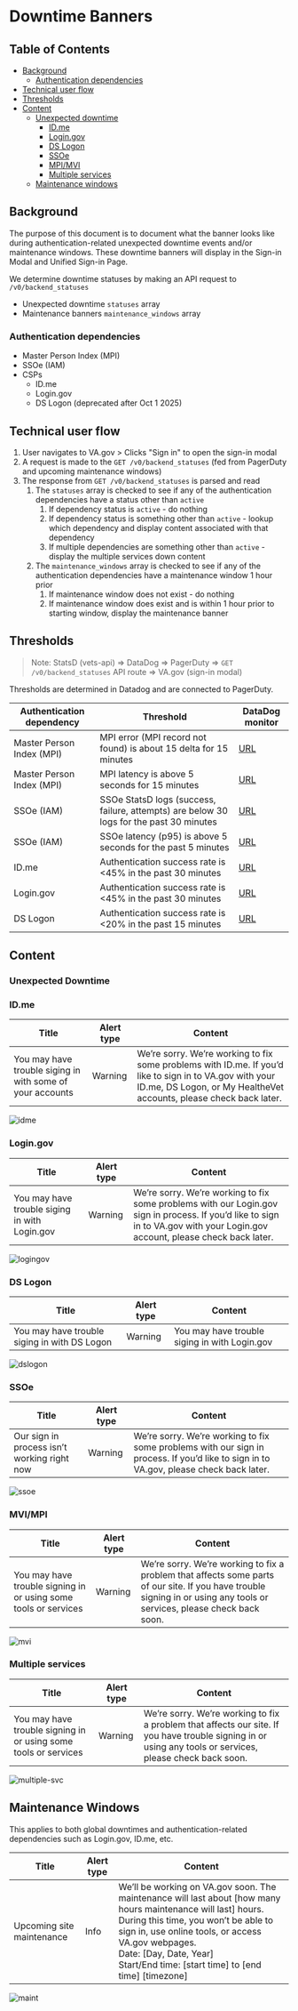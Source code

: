 # Downtime Banners

## Table of Contents
- [Background](#background)
    - [Authentication dependencies](#authentication-dependencies) 
- [Technical user flow](#technical-user-flow)
- [Thresholds](#thresholds)
- [Content](#content)
    - [Unexpected downtime](#unexpected-downtime)
        - [ID.me](#idme)
        - [Login.gov](#logingov)
        - [DS Logon](#dslogon)
        - [SSOe](#ssoe)
        - [MPI/MVI](#mpi)
        - [Multiple services](#multiple-services)
    - [Maintenance windows](#maintenance-windows) 

## Background
The purpose of this document is to document what the banner looks like during authentication-related unexpected downtime events and/or maintenance windows. These downtime banners will display in the Sign-in Modal and Unified Sign-in Page.

We determine downtime statuses by making an API request to `/v0/backend_statuses`
- Unexpected downtime `statuses` array
- Maintenance banners `maintenance_windows` array

### Authentication dependencies
- Master Person Index (MPI)
- SSOe (IAM)
- CSPs
    - ID.me
    - Login.gov
    - DS Logon (deprecated after Oct 1 2025)

## Technical user flow
1. User navigates to VA.gov > Clicks "Sign in" to open the sign-in modal
2. A request is made to the `GET /v0/backend_statuses` (fed from PagerDuty and upcoming maintenance windows)
3. The response from `GET /v0/backend_statuses` is parsed and read
    1. The `statuses` array is checked to see if any of the authentication dependencies have a status other than `active`
        1. If dependency status is `active` - do nothing
        2. If dependency status is something other than `active` - lookup which dependency and display content associated with that dependency
        3. If multiple dependencies are something other than `active` - display the multiple services down content
    2. The `maintenance_windows` array is checked to see if any of the authentication dependencies have a maintenance window 1 hour prior
        1. If maintenance window does not exist - do nothing
        2. If maintenance window does exist and is within 1 hour prior to starting window, display the maintenance banner
  
## Thresholds
> Note: StatsD (vets-api) => DataDog => PagerDuty => `GET /v0/backend_statuses` API route => VA.gov (sign-in modal)

Thresholds are determined in Datadog and are connected to PagerDuty.

| Authentication dependency | Threshold | DataDog monitor | 
| --- | --- | --- |
| Master Person Index (MPI) | MPI error (MPI record not found) is about 15 delta for 15 minutes | [URL](https://vagov.ddog-gov.com/monitors/200810) | 
| Master Person Index (MPI) | MPI latency is above 5 seconds for 15 minutes | [URL](https://vagov.ddog-gov.com/monitors/238295) | 
| SSOe (IAM) | SSOe StatsD logs (success, failure, attempts) are below 30 logs for the past 30 minutes | [URL](https://vagov.ddog-gov.com/monitors/89113) | 
| SSOe (IAM) | SSOe latency (p95) is above 5 seconds for the past 5 minutes | [URL](https://vagov.ddog-gov.com/monitors/200801) | 
| ID.me | Authentication success rate is <45% in the past 30 minutes | [URL](https://vagov.ddog-gov.com/monitors/119914) | 
| Login.gov | Authentication success rate is <45% in the past 30 minutes | [URL](https://vagov.ddog-gov.com/monitors/120105) | 
| DS Logon | Authentication success rate is <20% in the past 15 minutes | [URL](https://vagov.ddog-gov.com/monitors/119917) | 


## Content

### Unexpected Downtime

<a id="idme"></a>
### ID.me
| Title | Alert type | Content |
| --- | --- | --- |
| You may have trouble siging in with some of your accounts | Warning | We’re sorry. We’re working to fix some problems with ID.me. If you’d like to sign in to VA.gov with your ID.me, DS Logon, or My HealtheVet accounts, please check back later. |

![idme](https://github.com/department-of-veterans-affairs/va.gov-team/assets/67602137/9b88a51d-b10e-4f35-82c8-bbf823f1c65a)

<a id="logingov"></a>
### Login.gov
| Title | Alert type | Content |
| --- | --- | --- |
| You may have trouble siging in with Login.gov | Warning | We’re sorry. We’re working to fix some problems with our Login.gov sign in process. If you’d like to sign in to VA.gov with your Login.gov account, please check back later. |

![logingov](https://github.com/department-of-veterans-affairs/va.gov-team/assets/67602137/c27dd7ba-1f67-4b00-8fc5-7016a2b4677d)

<a id="dslogon"></a>
### DS Logon
| Title | Alert type | Content |
| --- | --- | --- |
| You may have trouble siging in with DS Logon | Warning | You may have trouble siging in with Login.gov | Warning | We’re sorry. We’re working to fix some problems with our DS Logon sign in process. If you’d like to sign in to VA.gov with your DS Logon account, please check back later. |

![dslogon](https://github.com/department-of-veterans-affairs/va.gov-team/assets/67602137/c475c3a6-3b18-44f0-a4be-16b4fa54f07f)

### SSOe
| Title | Alert type | Content |
| --- | --- | --- |
| Our sign in process isn’t working right now | Warning | We’re sorry. We’re working to fix some problems with our sign in process. If you’d like to sign in to VA.gov, please check back later. |

![ssoe](https://github.com/department-of-veterans-affairs/va.gov-team/assets/67602137/82b2d4b3-9925-440d-8398-8e54ed052b0e)

<a id="mpi"></a>
### MVI/MPI
| Title | Alert type | Content |
| --- | --- | --- |
| You may have trouble signing in or using some tools or services | Warning | We’re sorry. We’re working to fix a problem that affects some parts of our site. If you have trouble signing in or using any tools or services, please check back soon. |

![mvi](https://github.com/department-of-veterans-affairs/va.gov-team/assets/67602137/ec27bef8-0e82-4439-9adf-ac5517b83293)

### Multiple services
| Title | Alert type | Content |
| --- | --- | --- |
| You may have trouble signing in or using some tools or services | Warning | We’re sorry. We’re working to fix a problem that affects our site. If you have trouble signing in or using any tools or services, please check back soon. |

![multiple-svc](https://github.com/department-of-veterans-affairs/va.gov-team/assets/67602137/1bc2d382-c24c-4843-b409-9e23cc980093)

## Maintenance Windows

This applies to both global downtimes and authentication-related dependencies such as Login.gov, ID.me, etc.

| Title | Alert type | Content |
| --- | --- | --- |
| Upcoming site maintenance | Info | We’ll be working on VA.gov soon. The maintenance will last about [how many hours maintenance will last] hours. During this time, you won’t be able to sign in, use online tools, or access VA.gov webpages.<br/>Date: [Day, Date, Year]<br/>Start/End time: [start time] to [end time] [timezone] |


![maint](https://github.com/department-of-veterans-affairs/va.gov-team/assets/67602137/e3351989-cf74-4e0a-bd95-780256dfa3ac)
